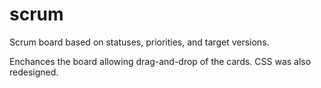 scrum
=====

Scrum board based on statuses, priorities, and target versions.

Enchances the board allowing drag-and-drop of the cards. CSS was also redesigned.
